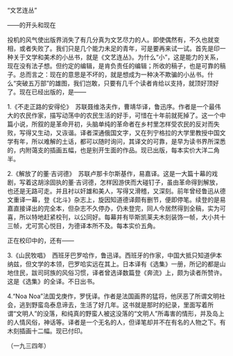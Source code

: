“文艺连丛”

——的开头和现在

  

投机的风气使出版界消失了有几分真为文艺尽力的人。即使偶然有，不久也就变相，或者失败了。我们只是几个能力未足的青年，可是要再来试一试。首先是印一种关于文学和美术的小丛书，就是《文艺连丛》。为什么“小”，这是能力的关系，现在没有法子想。但约定的编辑，是肯负责任的编辑；所收的稿子，也是可靠的稿子。总而言之：现在的意思是不坏的，就是想成为一种决不欺骗的小丛书。什么“突破五万部”的雄图，我们岂敢，只要有几千个读者肯给以支持，就顶好顶好了。现在已经出版的，是——

1.《不走正路的安得伦》　苏联聂维洛夫作，曹靖华译，鲁迅序。作者是一个最伟大的农民作家，描写动荡中的农民生活的好手，可惜在十年前就死掉了。这一个中篇小说，所叙的是革命开初，头脑单纯的革命者在乡村里怎样受农民的反对而失败，写得又生动，又诙谐。译者深通俄国文字，又在列宁格拉的大学里教授中国文学有年，所以难解的土话，都可以随时询问，其译文的可靠，是早为读书界所深悉的，内附蔼支的插画五幅，也是别开生面的作品。现已出版，每本实价大洋二角半。

2.《解放了的董·吉诃德》　苏联卢那卡尔斯基作，易嘉译。这是一大篇十幕的戏剧，写着这胡涂固执的董·吉诃德，怎样因游侠而大碰钉子，虽由革命得到解放，也还是无路可走。并且衬以奸雄和美人，写得又滑稽，又深刻。前年曾经鲁迅从德文重译一幕，登《北斗》杂志上，旋因知道德译颇有删节，便即停笔。续登的是易嘉直接译出的完全本，但杂志不久停办，仍未登完，同人今居然得到全稿，实为可喜，所以特地赶紧校刊，以公同好。每幕并有毕斯凯莱夫木刻装饰一帧，大小共十三帧，尤可赏心悦目，为德译本所不及。每本实价五角。

正在校印中的，还有——

3.《山民牧唱》　西班牙巴罗哈作，鲁迅译。西班牙的作家，中国大抵只知道伊本纳兹，但文学的本领，巴罗哈实远在其上。日本译有《选集》一册，所记的都是山地住民，跋司珂族的风俗习惯，译者曾选译数篇登《奔流》上，颇为读者所赞许。这是《选集》的全译。不日出书。

4.“Noa Noa”法国戈庚作，罗怃译。作者是法国画界的猛将，他厌恶了所谓文明社会，逃到野蛮岛泰息谛去，生活了好几年。这书就是那时的纪录，里面写着所谓“文明人”的没落，和纯真的野蛮人被这没落的“文明人”所毒害的情形，并及岛上的人情风俗，神话等。译者是一个无名的人，但译笔却并不在有名的人物之下。有木刻插画十二幅。现已付印。

  

（一九三四年）